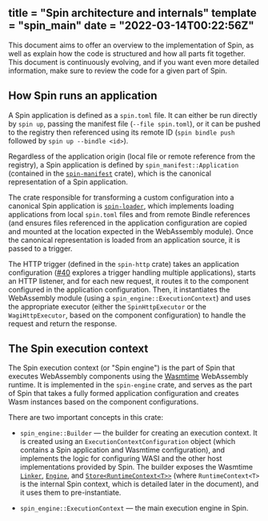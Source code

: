 title = "Spin architecture and internals"
template = "spin_main"
date = "2022-03-14T00:22:56Z"
---

This document aims to offer an overview to the implementation of Spin, as well
as explain how the code is structured and how all parts fit together. This
document is continuously evolving, and if you want even more detailed
information, make sure to review the code for a given part of Spin.

## How Spin runs an application

A Spin application is defined as a `spin.toml` file. It can either be run
directly by `spin up`, passing the manifest file (`--file spin.toml`), or it can
be pushed to the registry then referenced using its remote ID
(`spin bindle push` followed by `spin up --bindle <id>`).

Regardless of the application origin (local file or remote reference from the
registry), a Spin application is defined by
`spin_manifest::Application` (contained in the
[`spin-manifest`](https://github.com/fermyon/spin/tree/main/crates/manifest) crate),
which is the canonical representation of a Spin application.

The crate responsible for transforming a custom configuration into a canonical
Spin application is [`spin-loader`](https://github.com/fermyon/spin/tree/main/crates/loader),
which implements loading applications from local `spin.toml` files and from
remote Bindle references (and ensures files referenced in the application
configuration are copied and mounted at the location expected in the WebAssembly
module). Once the canonical representation is loaded from an application source,
it is passed to a trigger.

The HTTP trigger (defined in the `spin-http` crate) takes an
application configuration ([#40](https://github.com/fermyon/spin/issues/40)
explores a trigger handling multiple applications), starts an HTTP listener, and
for each new request, it routes it to the component configured in the
application configuration. Then, it instantiates the WebAssembly module (using a
`spin_engine::ExecutionContext`) and uses the appropriate executor (either the
`SpinHttpExecutor` or the `WagiHttpExecutor`, based on the component
configuration) to handle the request and return the response.

## The Spin execution context

The Spin execution context (or "Spin engine") is the part of Spin that executes
WebAssembly components using the
[Wasmtime](https://github.com/bytecodealliance/wasmtime) WebAssembly runtime. It
is implemented in the `spin-engine` crate, and serves as
the part of Spin that takes a fully formed application configuration and creates
Wasm instances based on the component configurations.

There are two important concepts in this crate:

- `spin_engine::Builder` — the builder for creating an execution context. It is
  created using an `ExecutionContextConfiguration` object (which contains a Spin
  application and Wasmtime configuration), and implements the logic for
  configuring WASI and the other host implementations provided by Spin. The
  builder exposes the Wasmtime
  [`Linker`](https://docs.rs/wasmtime/latest/wasmtime/struct.Linker.html),
  [`Engine`](https://docs.rs/wasmtime/latest/wasmtime/struct.Engine.html), and
  [`Store<RuntimeContext<T>>`](https://docs.rs/wasmtime/latest/wasmtime/struct.Store.html)
  (where `RuntimeContext<T>` is the internal Spin context, which is detailed
  later in the document), and it uses them to pre-instantiate.

- `spin_engine::ExecutionContext` — the main execution engine in Spin.

